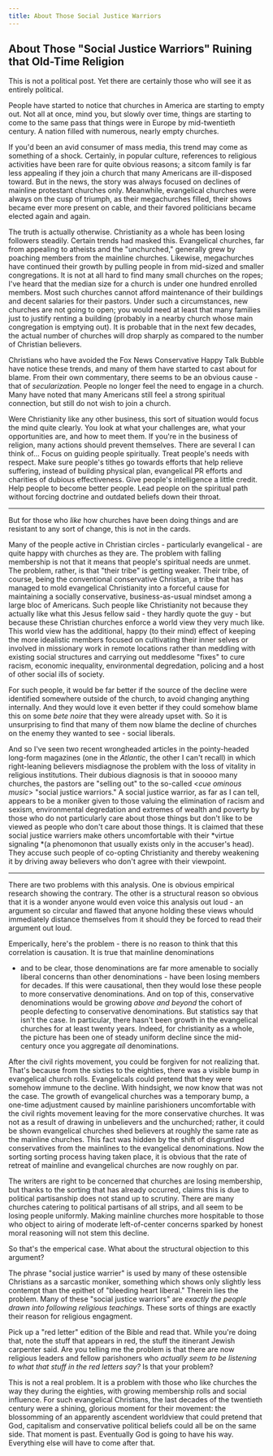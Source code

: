 ```yaml
---
title: About Those Social Justice Warriors
---
```


## About Those "Social Justice Warriors" Ruining that Old-Time Religion

This is not a political post. Yet there are certainly those who will
see it as entirely political.

People have started to notice that churches in America are starting to empty
out. Not all at once, mind you, but slowly over time, things are
starting to come to the same pass that things were in Europe by
mid-twentieth century. A nation filled with numerous, nearly empty
churches.

If you'd been an avid consumer of mass media, this trend may come as
something of a shock. Certainly, in popular culture, references to
religious activities have been rare for quite obvious reasons; a
sitcom family is far less appealing if they join a church that many
Americans are ill-disposed toward. But in the news, the story was
always focused on declines of mainline protestant churches only.
Meanwhile, evangelical churches were always on the cusp of triumph, as their
megachurches filled, their shows became ever more present on cable,
and their favored politicians became elected again and again.

The truth is actually otherwise. Christianity as a whole has been
losing followers steadily. Certain trends had masked this. Evangelical
churches, far from appealing to atheists and the "unchurched,"
generally grew by poaching members from the mainline
churches. Likewise, megachurches have continued their growth by
pulling people in from mid-sized and smaller congregations. It is not
at all hard to find many small churches on the ropes; I've heard that
the median size for a church is under one hundred enrolled
members. Most such churches cannot afford maintenance of their
buildings and decent salaries for their pastors. Under such a
circumstances, new churches are not going to open; you would need at
least that many families just to justify renting a building (probably
in a nearby church whose main congregation is emptying out). It is
probable that in the next few decades, the actual number of churches
will drop sharply as compared to the number of Christian believers.

Christians who have avoided the Fox News Conservative Happy
Talk Bubble have notice these trends, and many of them have started to
cast about for blame. From their own commentary, there seems to be an
obvious cause - that of *secularization*. People no longer feel the need
to engage in a church. Many have noted that many Americans still feel
a strong spiritual connection, but still do not wish to join a church.

Were Christianity like any other business, this sort of situation
would focus the mind quite clearly. You look at what your challenges
are, what your opportunities are, and how to meet them. If you're in
the business of religion, many actions should prevent themselves.
There are several I can think of... Focus on guiding people
spiritually. Treat people's needs with respect. Make sure people's
tithes go towards efforts that help relieve suffering, instead of
building physical plan, evangelical PR efforts and charities of
dubious effectiveness. Give people's intelligence a little
credit. Help people to become better people. Lead people on the
spiritual path without forcing doctrine and outdated beliefs down
their throat.

-------------------------------

But for those who _like_ how churches have been doing things and are
resistant to any sort of change, this is not in the cards.

Many of the people active in Christian circles - particularly
evangelical - are quite happy with churches as they are. The problem
with falling membership is not that it means that people's spiritual
needs are unmet. The problem, rather, is that "their tribe" is getting
weaker. Their tribe, of course, being the conventional conservative
Christian, a tribe that has managed to mold evangelical Christianity
into a forceful cause for maintaining a socially conservative,
business-as-usual mindset among a large bloc of Americans. Such people
like Christianity not because they actually like what this Jesus
fellow said - they hardly quote the guy - but because these Christian
churches enforce a world view they very much like. This world view has
the additional, happy (to their mind) effect of keeping the more
idealistic members focused on cultivating their inner selves or
involved in missionary work in remote locations rather than meddling
with existing social structures and carrying out meddlesome "fixes" to
cure racism, economic inequality, environmental degredation, policing
and a host of other social ills of society.

For such people, it would be far better if the source of the decline
were identified somewhere outside of the church, to avoid changing
anything internally. And they would love it even better if they could
somehow blame this on some _bete noire_ that they were already upset
with. So it is unsurprising to find that many of them now blame the
decline of churches on the enemy they wanted to see - social liberals.

And so I've seen two recent wrongheaded articles in the pointy-headed
long-form magazines (one in the _Atlantic_, the other I can't recall)
in which right-leaning believers misdiagnose the problem with the loss
of vitality in religious institutions. Their dubious diagnosis is that
in sooooo many churches, the pastors are "selling out" to the
so-called <*cue ominous music*> "social justice warriors." A social
justice warrior, as far as I can tell, appears to be a moniker given
to those valuing the elimination of racism and sexism, environmental
degredation and extremes of wealth and poverty by those who do not
particularly care about those things but don't like to be viewed as
people who don't care about those things. It is claimed that these
social justice warriers make others uncomfortable with their *virtue
signaling *(a phenomonon that usually exists only in the accuser's
head). They accuse such people of co-opting Christianity and thereby
weakening it by driving away believers who don't agree with their
viewpoint.

-------------------------------

There are two problems with this analysis. One is obvious empirical
research showing the contrary. The other is a structural reason so
obvious that it is a wonder anyone would even voice this analysis out
loud - an argument so circular and flawed that anyone holding these
views whould immediately distance themselves from it should they be
forced to read their argument out loud.

Emperically, here's the problem - there is no reason to think that
this correlation is causation. It is true that mainline denominations
- and to be clear, those denominations are far more amenable to
socially liberal concerns than other denominations - have been losing
members for decades. If this were causational, then they would lose
these people to more conservative denominations. And on top of this,
conservative denominations would be growing _above and beyond_ the
cohort of people defecting to conservative denominations. But
statistics say that isn't the case. In particular, there hasn't been
growth in the evangelical churches for at least twenty years. Indeed,
for christianity as a whole, the picture has been one of steady
uniform decline since the mid-century once you aggregate _all_
denominations.

After the civil rights movement, you could be forgiven for not
realizing that. That's because from the sixties to the eighties, there
was a visible bump in evangelical church rolls. Evangelicals could
pretend that they were somehow immune to the decline. With hindsight,
we now know that was not the case. The growth of evangelical churches
was a temporary bump, a one-time adjustment caused by mainline
parishioners uncomfortable with the civil rights movement leaving for
the more conservative churches. It was not as a result of drawing in
unbelievers and the unchurched; rather, it could be shown evangelical
churches shed believers at roughly the same rate as the mainline
churches. This fact was hidden by the shift of disgruntled
conservatives from the mainlines to the evangelical denominations.
Now the sorting sorting process having taken place, it is obvious that
the rate of retreat of mainline and evangelical churches are now
roughly on par.

The writers are right to be concerned that churches are losing
membership, but thanks to the sorting that has already occurred,
claims this is due to political partisanship does not stand up to
scrutiny. There are many churches catering to political partisans of
all strips, and all seem to be losing people uniformly. Making
mainline churches more hospitable to those who object to airing of
moderate left-of-center concerns sparked by honest moral reasoning
will not stem this decline.

So that's the emperical case. What about the structural objection to
this argument?

The phrase "social justice warrier" is used by many of these
ostensible Christians as a sarcastic moniker, something which shows
only slightly less contempt than the epithet of "bleeding heart
liberal." Therein lies the problem. Many of these "social justice
warriors" are _exactly the people drawn into following religious
teachings_. These sorts of things are exactly their reason for
religious engagment.

Pick up a "red letter" edition of the Bible and read that. While
you're doing that, note the stuff that appears in red, the stuff the
itinerant Jewish carpenter said. Are you telling me the problem is
that there are now religious leaders and fellow parishoners who
_actually seem to be listening to what that stuff in the red letters
say?_ Is that your problem?

This is not a real problem. It is a problem with those who like
churches the way they during the eighties, with growing membership
rolls and social influence.  For such evangelical Christians, the last
decades of the twentieth century were a shining, glorious moment for
their movement: the blossomming of an apparently ascendent worldview
that could pretend that God, capitalism and conservative political
beliefs could all be on the same side. That moment is past. Eventually
God is going to have his way. Everything else will have to come after
that.
